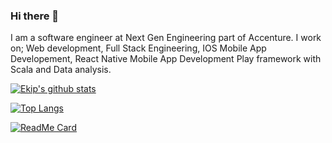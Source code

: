 ### Hi there 👋

I am a software engineer at Next Gen Engineering part of Accenture.
I work on; 
Web development,
Full Stack Engineering,
IOS Mobile App Developement,
React Native Mobile App Development
Play framework with Scala and
Data analysis.


[![Ekip's github stats](https://github-readme-stats.vercel.app/api?username=istanbulbekle&show_icons=true&&theme=dracula)](https://github.com/istanbulbekle/github-readme-stats)

[![Top Langs](https://github-readme-stats.vercel.app/api/top-langs/?username=istanbulbekle)](https://github.com/istanbulbekle/github-readme-stats)

[![ReadMe Card](https://github-readme-stats.vercel.app/api/pin/?username=istanbulbekle&repo=github-readme-stats)](https://github.com/istanbulbekle/github-readme-stats)

